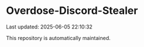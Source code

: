 # Overdose-Discord-Stealer

Last updated: 2025-06-05 22:10:32

This repository is automatically maintained.
